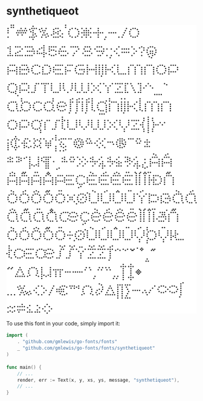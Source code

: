 # synthetiqueot

![synthetiqueot](synthetiqueot.png)

To use this font in your code, simply import it:

```go
import (
	. "github.com/gmlewis/go-fonts/fonts"
	_ "github.com/gmlewis/go-fonts/fonts/synthetiqueot"
)

func main() {
	// ...
	render, err := Text(x, y, xs, ys, message, "synthetiqueot"),
	// ...
}
```
